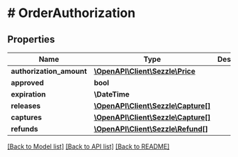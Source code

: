 # # OrderAuthorization

## Properties

Name | Type | Description | Notes
------------ | ------------- | ------------- | -------------
**authorization_amount** | [**\OpenAPI\Client\Sezzle\Price**](Price.md) |  | [optional]
**approved** | **bool** |  | [optional]
**expiration** | **\DateTime** |  | [optional]
**releases** | [**\OpenAPI\Client\Sezzle\Capture[]**](Capture.md) |  | [optional]
**captures** | [**\OpenAPI\Client\Sezzle\Capture[]**](Capture.md) |  | [optional]
**refunds** | [**\OpenAPI\Client\Sezzle\Refund[]**](Refund.md) |  | [optional]

[[Back to Model list]](../../README.md#models) [[Back to API list]](../../README.md#endpoints) [[Back to README]](../../README.md)
